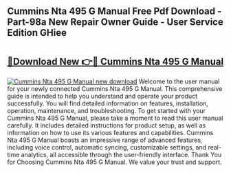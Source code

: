## Cummins Nta 495 G Manual Free Pdf Download - Part-98a New Repair Owner Guide - User Service Edition GHiee

# <h2><a href="http://bc11925.oget.top/?id=Cummins+Nta+495+G+Manual">🔗Download New 👉🔴 Cummins Nta 495 G Manual</a></h2>

[![Cummins Nta 495 G Manual new download](https://i.imgur.com/5g1atiW.png)](http://bc11925.oget.top/?id=Cummins+Nta+495+G+Manual)
Welcome to the user manual for your newly connected Cummins Nta 495 G Manual. This comprehensive guide is intended to help you understand and operate your product successfully. You will find detailed information on features, installation, operation, maintenance, and troubleshooting. To get started with your Cummins Nta 495 G Manual, please take a moment to read this user manual carefully. It includes detailed instructions for product setup, as well as information on how to use its various features and capabilities. Cummins Nta 495 G Manual boasts an impressive range of advanced features, including voice control, automatic syncing, customizable settings, and real-time analytics, all accessible through the user-friendly interface. Thank You for Choosing Cummins Nta 495 G Manual. We value your trust and support.
